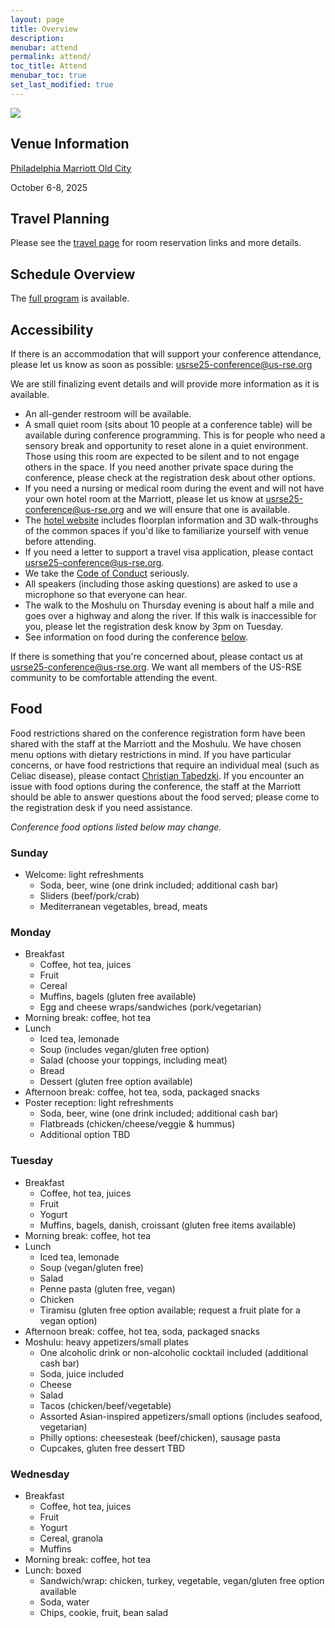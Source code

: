 ```yaml
---
layout: page
title: Overview
description: 
menubar: attend
permalink: attend/
toc_title: Attend
menubar_toc: true
set_last_modified: true
---
```


<img src = "https://us-rse.org/usrse25/assets/img/group_long.jpg">

## Venue Information

[Philadelphia Marriott Old City](https://www.marriott.com/en-us/hotels/phlmo-philadelphia-marriott-old-city/overview/)

October 6-8, 2025

## Travel Planning

Please see the [travel page](travel/) for room reservation links and more details.

<a name="sched_overview"></a>
## Schedule Overview

The [full program](https://us-rse.org/usrse25/program/) is available.


<a name="accessibility"></a>
## Accessibility

If there is an accommodation that will support your conference attendance, please let us know as soon as possible: [usrse25-conference@us-rse.org](mailto:usrse25-conference@us-rse.org)

We are still finalizing event details and will provide more information as it is available.  

* An all-gender restroom will be available.
* A small quiet room (sits about 10 people at a conference table) will be available during conference programming.  This is for people who need a sensory break and opportunity to reset alone in a quiet environment.  Those using this room are expected to be silent and to not engage others in the space.  If you need another private space during the conference, please check at the registration desk about other options.  
* If you need a nursing or medical room during the event and will not have your own hotel room at the Marriott, please let us know at [usrse25-conference@us-rse.org](mailto:usrse25-conference@us-rse.org) and we will ensure that one is available.
* The [hotel website](https://www.marriott.com/en-us/hotels/phlmo-philadelphia-marriott-old-city/overview/) includes floorplan information and 3D walk-throughs of the common spaces if you'd like to familiarize yourself with venue before attending.
* If you need a letter to support a travel visa application, please contact [usrse25-conference@us-rse.org](mailto:usrse25-conference@us-rse.org).
* We take the [Code of Conduct](https://us-rse.org/usrse25/about/code-of-conduct/) seriously.
* All speakers (including those asking questions) are asked to use a microphone so that everyone can hear.
* The walk to the Moshulu on Thursday evening is about half a mile and goes over a highway and along the river.  If this walk is inaccessible for you, please let the registration desk know by 3pm on Tuesday.
* See information on food during the conference [below](#food).

If there is something that you're concerned about, please contact us at [usrse25-conference@us-rse.org](mailto:usrse25-conference@us-rse.org).  We want all members of the US-RSE community to be comfortable attending the event. 

<a name="food"></a>
## Food

Food restrictions shared on the conference registration form have been shared with the staff at the Marriott and the Moshulu.  We have chosen menu options with dietary restrictions in mind.  If you have particular concerns, or have food restrictions that require an individual meal (such as Celiac disease), please contact [Christian Tabedzki](mailto:ct5868@princeton.edu).  If you encounter an issue with food options during the conference, the staff at the Marriott should be able to answer questions about the food served; please come to the registration desk if you need assistance.

*Conference food options listed below may change.*  

### Sunday

* Welcome: light refreshments
  * Soda, beer, wine (one drink included; additional cash bar)
  * Sliders (beef/pork/crab)
  * Mediterranean vegetables, bread, meats

### Monday

* Breakfast
  * Coffee, hot tea, juices
  * Fruit
  * Cereal
  * Muffins, bagels (gluten free available)
  * Egg and cheese wraps/sandwiches (pork/vegetarian)
* Morning break: coffee, hot tea
* Lunch
  * Iced tea, lemonade
  * Soup (includes vegan/gluten free option)
  * Salad (choose your toppings, including meat)
  * Bread
  * Dessert (gluten free option available)
* Afternoon break: coffee, hot tea, soda, packaged snacks
* Poster reception: light refreshments
  * Soda, beer, wine  (one drink included; additional cash bar)
  * Flatbreads (chicken/cheese/veggie & hummus)
  * Additional option TBD


### Tuesday

* Breakfast
  * Coffee, hot tea, juices
  * Fruit
  * Yogurt
  * Muffins, bagels, danish, croissant (gluten free items available)
* Morning break: coffee, hot tea
* Lunch
  * Iced tea, lemonade
  * Soup (vegan/gluten free)
  * Salad
  * Penne pasta (gluten free, vegan)
  * Chicken
  * Tiramisu (gluten free option available; request a fruit plate for a vegan option)
* Afternoon break: coffee, hot tea, soda, packaged snacks
* Moshulu: heavy appetizers/small plates
  * One alcoholic drink or non-alcoholic cocktail included (additional cash bar)
  * Soda, juice included
  * Cheese
  * Salad
  * Tacos (chicken/beef/vegetable)
  * Assorted Asian-inspired appetizers/small options (includes seafood, vegetarian)
  * Philly options: cheesesteak (beef/chicken), sausage pasta
  * Cupcakes, gluten free dessert TBD

### Wednesday

* Breakfast
  * Coffee, hot tea, juices
  * Fruit
  * Yogurt
  * Cereal, granola
  * Muffins 
* Morning break: coffee, hot tea
* Lunch: boxed
  * Sandwich/wrap: chicken, turkey, vegetable, vegan/gluten free option available
  * Soda, water
  * Chips, cookie, fruit, bean salad





